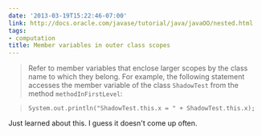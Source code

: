 ```yaml
---
date: '2013-03-19T15:22:46-07:00'
link: http://docs.oracle.com/javase/tutorial/java/javaOO/nested.html
tags:
- computation
title: Member variables in outer class scopes
---
```


>Refer to member variables that enclose larger scopes by the class name to which they belong. For example, the following statement accesses the member variable of the class `ShadowTest` from the method `methodInFirstLevel`:

>`System.out.println("ShadowTest.this.x = " + ShadowTest.this.x);`

Just learned about this. I guess it doesn't come up often.
